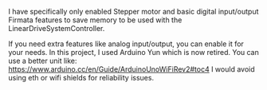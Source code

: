 I have specifically only enabled Stepper motor and basic digital input/output Firmata features to save memory to be used with the LinearDriveSystemController.

If you need extra features like analog input/output, you can enable it for your needs.
In this project, I used Arduino Yun which is now retired.
You can use a better unit like: 
https://www.arduino.cc/en/Guide/ArduinoUnoWiFiRev2#toc4
I would avoid using eth or wifi shields for reliability issues.
